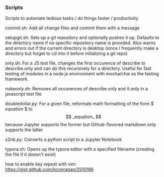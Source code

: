 ### Scripts

Scripts to automate tedious tasks / do things faster / productivity

commit.sh: Add all change files and commit them with a message

setupgit.sh: Sets up a git repository and optionally pushes it up. Defaults to the directory name if no specific repository name is provided. Also warns and errors out if the current directory is desktop (since I frequently make a directory but forget to cd into it before initializing a git repo)

only.sh: For a JS test file, changes the first occurence of describe to describe.only and can do this recursively for a directory. Useful for fast testing of modules in a node.js environment with mocha/chai as the testing framework.

nukeonly.sh: Removes all occurences of describe.only and it.only in a javascript test file

doubledollar.py: For a given file, reformats math formatting of the form $ _equation_ $ to $$ _equation_ $$ because Jupyter supports the former but Github-flavored markdown only supports the latter

s2nb.py: Converts a python script to a Jupyter Notebook

typora.sh: Opens up the typora editor with a specified filename (creating the file if it doesn't exist)


how to enable key repeat with vim: https://gist.github.com/kconragan/2510186
